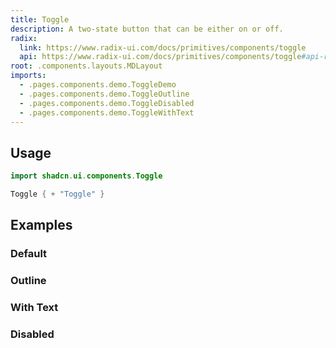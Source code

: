 ```yaml
---
title: Toggle
description: A two-state button that can be either on or off.
radix:
  link: https://www.radix-ui.com/docs/primitives/components/toggle
  api: https://www.radix-ui.com/docs/primitives/components/toggle#api-reference
root: .components.layouts.MDLayout
imports:
  - .pages.components.demo.ToggleDemo
  - .pages.components.demo.ToggleOutline
  - .pages.components.demo.ToggleDisabled
  - .pages.components.demo.ToggleWithText
---
```


<ComponentPreview component="ToggleDemo {}" file="ToggleDemo" />

## Usage

```kotlin
import shadcn.ui.components.Toggle
```

```kotlin
Toggle { + "Toggle" }
```

## Examples

### Default

<ComponentPreview component="ToggleDemo {}" file="ToggleDemo" />

### Outline

<ComponentPreview component="ToggleOutline {}" file="ToggleOutline" />

### With Text

<ComponentPreview component="ToggleWithText {}" file="ToggleWithText" />

### Disabled

<ComponentPreview component="ToggleDisabled {}" file="ToggleDisabled" />

